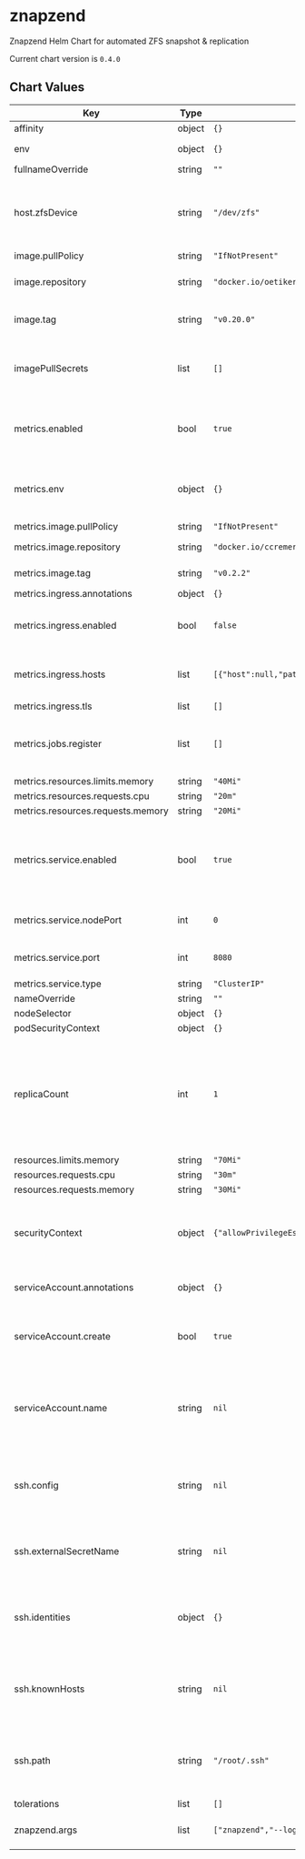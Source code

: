 znapzend
========
Znapzend Helm Chart for automated ZFS snapshot & replication

Current chart version is `0.4.0`





## Chart Values

| Key | Type | Default | Description |
|-----|------|---------|-------------|
| affinity | object | `{}` |  |
| env | object | `{}` | A dict with KEY: VALUE pairs |
| fullnameOverride | string | `""` |  |
| host.zfsDevice | string | `"/dev/zfs"` | The device on the host which is used by the 'zfs' binary within the container |
| image.pullPolicy | string | `"IfNotPresent"` |  |
| image.repository | string | `"docker.io/oetiker/znapzend"` | Znapzend image repository |
| image.tag | string | `"v0.20.0"` | Znapzend image tag (version) |
| imagePullSecrets | list | `[]` | List of image pull secrets if you use a privately hosted image |
| metrics.enabled | bool | `true` | Enable the znapzend metrics exporter for Prometheus |
| metrics.env | object | `{}` | A dict with KEY: VALUE pairs as environment variables for the exporter |
| metrics.image.pullPolicy | string | `"IfNotPresent"` |  |
| metrics.image.repository | string | `"docker.io/ccremer/znapzend-exporter"` | Exporter image repository |
| metrics.image.tag | string | `"v0.2.2"` | Exporter image tag |
| metrics.ingress.annotations | object | `{}` |  |
| metrics.ingress.enabled | bool | `false` | Useful if your Prometheus is outside of the cluster |
| metrics.ingress.hosts | list | `[{"host":null,"paths":[]}]` | See Kubernetes Docs for a guide to setup TLS on Ingress |
| metrics.ingress.tls | list | `[]` |  |
| metrics.jobs.register | list | `[]` | String list of datasets that should be registered right at startup |
| metrics.resources.limits.memory | string | `"40Mi"` |  |
| metrics.resources.requests.cpu | string | `"20m"` |  |
| metrics.resources.requests.memory | string | `"20Mi"` |  |
| metrics.service.enabled | bool | `true` | Whether to enable a Service object for metrics endpoint if metrics.enabled is true |
| metrics.service.nodePort | int | `0` | NodePort if service type is not ClusterIP |
| metrics.service.port | int | `8080` | Port on which the service is reachable |
| metrics.service.type | string | `"ClusterIP"` |  |
| nameOverride | string | `""` |  |
| nodeSelector | object | `{}` |  |
| podSecurityContext | object | `{}` |  |
| replicaCount | int | `1` | Only increase if you have multiple Nodes with AntiAffinity, otherwise it does not make sense to run > 1 replicas on the same node |
| resources.limits.memory | string | `"70Mi"` |  |
| resources.requests.cpu | string | `"30m"` |  |
| resources.requests.memory | string | `"30Mi"` |  |
| securityContext | object | `{"allowPrivilegeEscalation":true,"privileged":true}` | The current image requires to run privileged in order to access ZFS |
| serviceAccount.annotations | object | `{}` | Annotations to add to the service account |
| serviceAccount.create | bool | `true` | Specifies whether a service account should be created |
| serviceAccount.name | string | `nil` | If not set and create is true, a name is generated using the fullname template |
| ssh.config | string | `nil` | ssh_config(5)-compatible file content to configure SSH options when connecting |
| ssh.externalSecretName | string | `nil` | Set this value if you provide your own secret with SSH config |
| ssh.identities | object | `{}` | Provide a private key for each SSH identity, see values.yaml for an example |
| ssh.knownHosts | string | `nil` | List of {host, pubKey} dicts where the public key of each host is configured |
| ssh.path | string | `"/root/.ssh"` | Path where your SSH config and identities get mounted in the container |
| tolerations | list | `[]` |  |
| znapzend.args | list | `["znapzend","--logto=/dev/stdout","--autoCreation"]` | List of command arguments |
